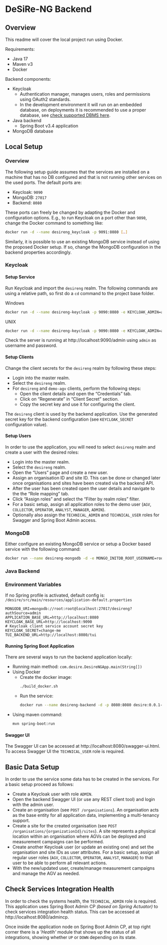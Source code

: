 # DeSiRe-NG Backend

## Overview

This readme will cover the local project run using Docker.

Requirements:
- Java 17
- Maven v3
- Docker

Backend components:
- Keycloak
  - Authentication manager, manages users, roles and permissions using OAuth2 standards.
  - In the development environment it will run on an embedded database, on deployments it is recommended to use a proper database, see [check supported DBMS here](https://www.keycloak.org/server/db).
- Java backend
  - Spring Boot v3.4 application
- MongoDB database

## Local Setup

### Overview

The following setup guide assumes that the services are installed on a machine that has no DB configured and that is not running other services on the used ports. The default ports are:
- Keycloak: `9090`
- MongoDB: `27017`
- Backend: `8080`

These ports can freely be changed by adapting the Docker and configuration options. E.g., to run Keycloak on a port other than `9090`, change the Docker command to something like:
```bash
docker run -d --name desireng_keycloak -p 9091:8080 […]
```

Similarly, it is possible to use an existing MongoDB service instead of using the proposed Docker setup. If so, change the MongoDB configuration in the backend properties accordingly.

### Keycloak

#### Setup Service

Run Keycloak and import the `desireng` realm. The following commands are using a relative path, so first do a `cd` command to the project base folder.

Windows

```bash
docker run -d --name desireng-keycloak -p 9090:8080 -e KEYCLOAK_ADMIN=admin -e KEYCLOAK_ADMIN_PASSWORD=admin -v %cd%/doc/keycloak:/opt/keycloak/data/import quay.io/keycloak/keycloak:26.2.5 start-dev --import-realm
```

UNIX

```bash
docker run -d --name desireng-keycloak -p 9090:8080 -e KEYCLOAK_ADMIN=admin -e KEYCLOAK_ADMIN_PASSWORD=admin -v ${PWD}/doc/keycloak:/opt/keycloak/data/import quay.io/keycloak/keycloak:26.2.5 start-dev --import-realm
```

Check the server is running at http://localhost:9090/admin using `admin` as username and password.

#### Setup Clients

Change the client secrets for the `desireng` realm by following these steps:
- Login into the master realm.
- Select the `desireng` realm.
- For `desireng` and  `demo-agv` clients, perform the following steps:
  - Open the client details and open the “Credentials” tab.
  - Click on “Regenerate” in “Client Secret” section.
  - Copy the secret key and use it for configuring the client.

The `desireng` client is used by the backend application. Use the generated secret key for the backend configuration (see `KEYCLOAK_SECRET` configuration value).

#### Setup Users

In order to use the application, you will need to select `desireng` realm and create a user with the desired roles:
- Login into the master realm.
- Select the `desireng` realm.
- Open the “Users” page and create a new user.
- Assign an organisation ID and site ID. This can be done or changed later once organisations and sites have been created via the backend API.
- After the user has been created open the user details and navigate to the the “Role mapping” tab.
- Click “Assign roles” and select the “Filter by realm roles” filter.
- For a basic setup, assign all application roles to the demo user (`AGV`, `COLLECTOR`, `OPERATOR`, `ANALYST`, `MANAGER`, `ADMIN`).
- Optionally also assign the `TECHNICAL_ADMIN` and `TECHNICAL_USER` roles for Swagger and Spring Boot Admin access.

### MongoDB

Either configure an existing MongoDB service or setup a Docker based service with the following command:

```bash
docker run --name desireng-mongodb -d -e MONGO_INITDB_ROOT_USERNAME=root -e MONGO_INITDB_ROOT_PASSWORD=root -e MONGO_INITDB_DATABASE=desireng -p 27017:27017 mongo
```

### Java Backend

### Environment Variables

If no Spring profile is activated, default config is:
`/desire/src/main/resources/application-default.properties`

```properties
MONGODB_URI=mongodb://root:root@localhost:27017/desireng?authSource=admin
APPLICATION_BASE_URL=http://localhost:8080
KEYCLOAK_BASE_URL=http://localhost:9090
# Keycloak client service account secret key
KEYCLOAK_SECRET=change-me
TUI_BACKEND_URL=http://localhost:8080/tui
```

#### Running Spring Boot Application

There are several ways to run the backend application locally:

- Running main method: `com.desire.DesireNGApp.main(String[])`
- Using Docker
  - Create the docker image:
    ```bash
    ./build_docker.sh
    ```
  - Run the service:
    ```bash
    docker run --name desireng-backend -d -p 8080:8080 desire:0.0.1-SNAPSHOT
    ```
- Using maven command:
  ```bash
  mvn spring-boot:run
  ```

#### Swagger UI

The Swagger UI can be accessed at http://localhost:8080/swagger-ui.html. To access Swagger UI the `TECHNICAL_USER` role is required.

## Basic Data Setup
In order to use the service some data has to be created in the services. For a basic setup proceed as follows:
- Create a Keycloak user with role `ADMIN`.
- Open the backend Swagger UI (or use any REST client tool) and login with the admin user.
- Create an organisation (see `POST /organisations`). An organisation acts as the base entity for all application data, implementing a multi-tenancy support.
- Create a site for the created organisation (see `POST /organisations/{organizationId}/sites`). A site represents a physical location within an organisation where AGVs can be deployed and measurement campaigns can be performed.
- Create another Keycloak user (or update an existing one) and set the organisation and site IDs as user attributes. For a basic setup, assign all regular user roles (`AGV`, `COLLECTOR`, `OPERATOR`, `ANALYST`, `MANAGER`) to that user to be able to perform all relevant actions.
- With the new/updated user, create/manage measurement campaigns and manage the AGV as needed.

## Check Services Integration Health

In order to check the systems health, the `TECHNICAL_ADMIN` role is required. This application uses Spring Boot Admin CP *(based on Spring Actuator)* to check services integration health status. This can be accessed at http://localhost:8080/admincp.

Once inside the application node on Spring Boot Admin CP, at top right corner there is a *'Heatlh'* module that shows up the status of all integrations, showing whether `UP` or `DOWN` depending on its state.